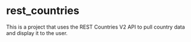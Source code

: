 # rest_countries
This is a project that uses  the REST Countries V2 API to pull country data and display it to the user.
